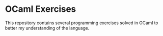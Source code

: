 # OCaml Exercises

This repository contains several programming exercises solved in OCaml to better my understanding of the language.
